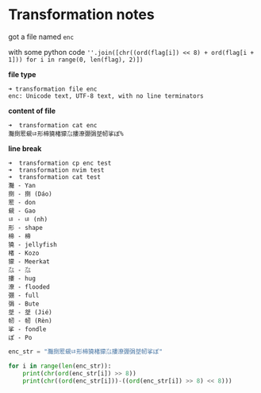 # Transformation notes

got a file named `enc`

with some python code `''.join([chr((ord(flag[i]) << 8) + ord(flag[i + 1])) for i in range(0, len(flag), 2)])`

**file type**

```
➜ transformation file enc
enc: Unicode text, UTF-8 text, with no line terminators
```

**content of file**

```
➜  transformation cat enc
灩捯䍔䙻ㄶ形楴獟楮獴㌴摟潦弸弲㘶㠴挲ぽ%
```

**line break**

```
➜  transformation cp enc test
➜  transformation nvim test
➜  transformation cat test
灩 - Yan
捯 - 捯 (Dáo)
䍔 - don
䙻 - Gao
ㄶ - ㄶ (nh)
形 - shape
楴 - 楴
獟 - jellyfish
楮 - Kozo
獴 - Meerkat
㌴ - ㌴
摟 - hug
潦 - flooded
弸 - full
弲 - Bute
㘶 - 㘶 (Jié)
㠴 - 㠴 (Rèn)
挲 - fondle
ぽ - Po
```

```python
enc_str = "灩捯䍔䙻ㄶ形楴獟楮獴㌴摟潦弸弲㘶㠴挲ぽ"

for i in range(len(enc_str)):
    print(chr(ord(enc_str[i]) >> 8))
    print(chr((ord(enc_str[i]))-((ord(enc_str[i]) >> 8) << 8)))
```
